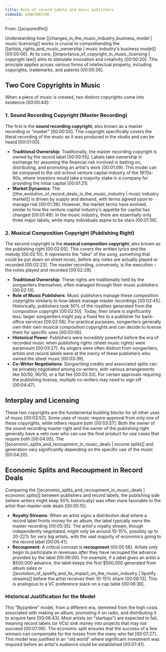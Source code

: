 ```yaml
---
title: Role of record labels and music publishers
videoId: p5Wm7HAfzHE
---
```


From: [[acquiredfm]] <br/> 

Understanding how [[changes_in_the_music_industry_business_model | music licensing]] works is crucial to comprehending the [[artists_rights_and_music_ownership | music industry's business model]] <a class="yt-timestamp" data-t="00:00:06">[00:00:06]</a>. At its core, [[importance_of_copyright_in_music_licensing | copyright law]] aims to stimulate innovation and creativity <a class="yt-timestamp" data-t="00:00:20">[00:00:20]</a>. This principle applies across various forms of intellectual property, including copyrights, trademarks, and patents <a class="yt-timestamp" data-t="00:00:26">[00:00:26]</a>.

## Two Core Copyrights in Music

When a piece of music is created, two distinct copyrights come into existence <a class="yt-timestamp" data-t="00:00:44">[00:00:44]</a>:

### 1. Sound Recording Copyright (Master Recording)

The first is the **sound recording copyright**, also known as a master recording or "master" <a class="yt-timestamp" data-t="00:00:50">[00:00:50]</a>.
This copyright specifically covers the literal recording of the music as it was produced in the studio and can be heard <a class="yt-timestamp" data-t="00:01:00">[00:01:00]</a>.

*   **Traditional Ownership**: Traditionally, the master recording copyright is owned by the record label <a class="yt-timestamp" data-t="00:00:55">[00:00:55]</a>. Labels take ownership in exchange for assuming the financial risk involved in betting on, distributing, and promoting an artist's work <a class="yt-timestamp" data-t="00:01:09">[00:01:09]</a>. This model can be compared to the old-school venture capital industry of the 1970s-90s, where investors would take a majority stake in a company for providing the initial capital <a class="yt-timestamp" data-t="00:01:21">[00:01:21]</a>.
*   **Market Dynamics**: The [[the_evolution_of_record_deals_in_the_music_industry | music industry market]] is driven by supply and demand, with terms agreed upon to manage risk <a class="yt-timestamp" data-t="00:01:39">[00:01:39]</a>. However, the market terms have evolved, similar to how the venture capital industry's appetite for capital has changed <a class="yt-timestamp" data-t="00:01:49">[00:01:49]</a>. In the music industry, there are essentially only three major labels, while many individuals aspire to be stars <a class="yt-timestamp" data-t="00:01:56">[00:01:56]</a>.

### 2. Musical Composition Copyright (Publishing Right)

The second copyright is the **musical composition copyright**, also known as the publishing right <a class="yt-timestamp" data-t="00:02:05">[00:02:05]</a>. This covers the written lyrics and the melody <a class="yt-timestamp" data-t="00:02:10">[00:02:10]</a>. It represents the "idea" of the song, something that could be put down on sheet music, before any notes are actually played or recorded <a class="yt-timestamp" data-t="00:02:23">[00:02:23]</a>. The master recording, conversely, is the execution – the notes played and recorded <a class="yt-timestamp" data-t="00:02:29">[00:02:29]</a>.

*   **Traditional Ownership**: These rights are traditionally held by the songwriters themselves, often managed through their music publishers <a class="yt-timestamp" data-t="00:02:13">[00:02:13]</a>.
*   **Role of Music Publishers**: Music publishers manage these composition copyrights similarly to how labels manage master recordings <a class="yt-timestamp" data-t="00:02:45">[00:02:45]</a>. Historically, publishers took 50% of the royalties generated from the composition copyright <a class="yt-timestamp" data-t="00:02:50">[00:02:50]</a>. Today, their share is significantly less; larger songwriters might pay a fixed fee to a publisher for back-office services <a class="yt-timestamp" data-t="00:02:56">[00:02:56]</a>. For practical purposes, songwriters generally own their own musical composition copyrights and can decide to license them for specific uses <a class="yt-timestamp" data-t="00:03:06">[00:03:06]</a>.
*   **Historical Power**: Publishers were incredibly powerful before the era of recorded music when publishing rights (sheet music rights) were paramount <a class="yt-timestamp" data-t="00:03:27">[00:03:27]</a>. As singers were often distinct from songwriters, artists and record labels were at the mercy of these publishers who owned the sheet music <a class="yt-timestamp" data-t="00:03:39">[00:03:39]</a>.
*   **Co-Writer Negotiations**: Songwriting credits and associated splits can be privately negotiated among co-writers, with various arrangements like 50/50, 90/10, or a flat fee <a class="yt-timestamp" data-t="00:03:33">[00:03:33]</a>. For certain approvals requiring the publishing license, multiple co-writers may need to sign off <a class="yt-timestamp" data-t="00:04:47">[00:04:47]</a>.

## Interplay and Licensing

These two copyrights are the fundamental building blocks for all other uses of music <a class="yt-timestamp" data-t="00:03:52">[00:03:52]</a>. Some uses of music require approval from only one of these copyrights, while others require both <a class="yt-timestamp" data-t="00:03:57">[00:03:57]</a>. Both the owner of the sound recording master right and the owner of the publishing right generally have a veto over who can use the final product for use cases that require both <a class="yt-timestamp" data-t="00:04:05">[00:04:05]</a>. The [[economic_splits_and_recoupment_in_music_deals | income splits]] and generation vary significantly depending on the specific use of the music <a class="yt-timestamp" data-t="00:04:20">[00:04:20]</a>.

## Economic Splits and Recoupment in Record Deals

Comparing the [[economic_splits_and_recoupment_in_music_deals | economic splits]] between publishers and record labels, the publishing side (where writers might keep 50% historically) was often more favorable to the artist than master-side deals <a class="yt-timestamp" data-t="00:05:15">[00:05:15]</a>.

*   **Royalty Streams**: When an artist signs a distribution deal where a record label fronts money for an album, the label typically owns the master recording <a class="yt-timestamp" data-t="00:05:35">[00:05:35]</a>. The artist's royalty stream, though independently negotiated, might only be around 10-15%, possibly up to 20-22% for very big artists, with the vast majority of economics going to the record label <a class="yt-timestamp" data-t="00:05:41">[00:05:41]</a>.
*   **Recoupment**: A critical concept is **recoupment** <a class="yt-timestamp" data-t="00:05:58">[00:05:58]</a>. Artists only begin to participate in revenues *after* they have recouped the advance provided by the label <a class="yt-timestamp" data-t="00:06:00">[00:06:00]</a>. For example, if a label gives an artist a $500,000 advance, the label keeps the first $500,000 generated from album sales or [[evolution_of_spotify_and_its_impact_on_the_music_industry | Spotify streams]] before the artist receives their 10-15% share <a class="yt-timestamp" data-t="00:06:13">[00:06:13]</a>. This is analogous to a VC preference stack on a cap table <a class="yt-timestamp" data-t="00:06:36">[00:06:36]</a>.

### Historical Justification for the Model

This "Byzantine" model, from a different era, stemmed from the high costs associated with making an album, promoting it on radio, and distributing it to acquire fans <a class="yt-timestamp" data-t="00:06:43">[00:06:43]</a>. Most artists (or "startups") are expected to fail, meaning record labels (or VCs) sink money into projects that may not succeed <a class="yt-timestamp" data-t="00:07:08">[00:07:08]</a>. The economic split ensures that the success of a few winners can compensate for the losses from the many who fail <a class="yt-timestamp" data-t="00:07:27">[00:07:27]</a>. This model was justified in an "old world" where significant investment was required before an artist's audience could be established <a class="yt-timestamp" data-t="00:07:41">[00:07:41]</a>.